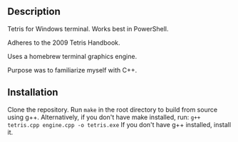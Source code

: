 ## Description
Tetris for Windows terminal. Works best in PowerShell.

Adheres to the 2009 Tetris Handbook.

Uses a homebrew terminal graphics engine.

Purpose was to familiarize myself with C++.

## Installation
Clone the repository.
Run `make` in the root directory to build from source using g++.
Alternatively, if you don't have make installed, run:
`g++ tetris.cpp engine.cpp -o tetris.exe`
If you don't have g++ installed, install it.
